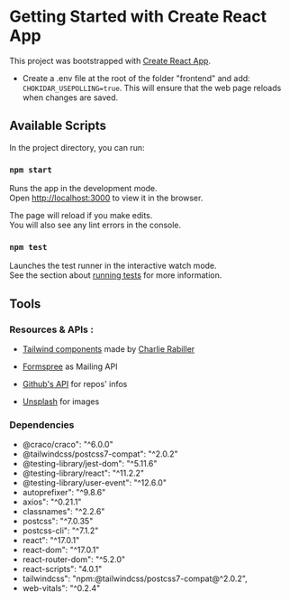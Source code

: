 # Getting Started with Create React App

This project was bootstrapped with [Create React App](https://github.com/facebook/create-react-app).

- Create a .env file at the root of the folder "frontend" and add: `CHOKIDAR_USEPOLLING=true`. This will ensure that the web page reloads when changes are saved.

## Available Scripts

In the project directory, you can run:

### `npm start`

Runs the app in the development mode.\
Open [http://localhost:3000](http://localhost:3000) to view it in the browser.

The page will reload if you make edits.\
You will also see any lint errors in the console.

### `npm test`

Launches the test runner in the interactive watch mode.\
See the section about [running tests](https://facebook.github.io/create-react-app/docs/running-tests) for more information.

## Tools

### Resources & APIs :

- [Tailwind components](https://www.tailwind-kit.com/started) made by [Charlie Rabiller](https://www.linkedin.com/in/crabiller/)

- [Formspree](https://formspree.io/) as Mailing API

- [Github's API](https://docs.github.com/en/free-pro-team@latest/rest) for repos' infos

- [Unsplash](https://unsplash.com/) for images

### Dependencies

- @craco/craco": "^6.0.0"
- @tailwindcss/postcss7-compat": "^2.0.2"
- @testing-library/jest-dom": "^5.11.6"
- @testing-library/react": "^11.2.2"
- @testing-library/user-event": "^12.6.0"
- autoprefixer": "^9.8.6"
- axios": "^0.21.1"
- classnames": "^2.2.6"
- postcss": "^7.0.35"
- postcss-cli": "^7.1.2"
- react": "^17.0.1"
- react-dom": "^17.0.1"
- react-router-dom": "^5.2.0"
- react-scripts": "4.0.1"
- tailwindcss": "npm:@tailwindcss/postcss7-compat@^2.0.2",
- web-vitals": "^0.2.4"